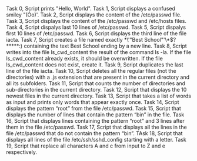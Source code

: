 Task 0, Script prints "Hello, World".
Task 1, Script displays a confused smiley "(Ôo)'.
Task 2, Script displays the content of the /etc/passwd file.
Task 3, Script displays the content of the /etc/passwd and /etc/hosts files.
Task 4, Script dispalys last 10 lines of /etc/passwd.
Task 5, Script dispalys first 10 lines of /etc/passwd.
Task 6, Script displays the third line of the file iacta.
Task 7, Script creates a file named exactly \*\\'"Best School"\'\\*$\?\*\*\*\*\*:) containing the text Best School ending by a new line.
Task 8, Script  writes into the file ls_cwd_content the result of the command ls -la. If the file ls_cwd_content already exists, it should be overwritten. If the file ls_cwd_content does not exist, create it.
Task 9, Script duplicates the last line of the file iacta.
Task 10, Script deletes all the regular files (not the directories) with a .js extension that are present in the current directory and all its subfolders.
Task 11, Script that counts the number of directories and sub-directories in the current directory.
Task 12, Script that displays the 10 newest files in the current directory.
Task 13, Script that takes a list of words as input and prints only words that appear exactly once.
Task 14, Script displays the pattern “root” from the file /etc/passwd.
Task 15, Script that displays  the number of lines that contain the pattern “bin” in the file.
Task 16, Script that displays lines containing the pattern “root” and 3 lines after them in the file /etc/passwd.
Task 17, Script that displays all the lines in the file /etc/passwd that do not contain the pattern “bin”.
TAsk 18, Script that displays all lines of the file /etc/ssh/sshd_config starting with a letter.
Task 19, Script that replace all characters A and c from input to Z and e respectively.
